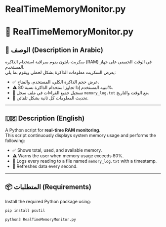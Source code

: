 # RealTimeMemoryMonitor.py


# 🧠 RealTimeMemoryMonitor.py

## 📄 الوصف (Description in Arabic)

سكربت بايثون يقوم بمراقبة استخدام الذاكرة (RAM) في الوقت الحقيقي على جهاز المستخدم.  
يعرض السكربت معلومات الذاكرة بشكل لحظي ويقوم بما يلي:

- ✅ عرض حجم الذاكرة الكلي، المستخدم، والمتاح.
- ⚠️ تنبيه المستخدم إذا تجاوز استخدام الذاكرة نسبة 80%.
- 📝 تسجيل جميع القراءات في ملف سجل `memory_log.txt` مع الوقت والتاريخ.
- 🔁 تحديث المعلومات كل ثانية بشكل تلقائي.

---

## 🇺🇸 Description (English)

A Python script for **real-time RAM monitoring**.  
This script continuously displays system memory usage and performs the following:

- ✅ Shows total, used, and available memory.
- ⚠️ Warns the user when memory usage exceeds 80%.
- 📝 Logs every reading to a file named `memory_log.txt` with a timestamp.
- 🔁 Refreshes data every second.

---

## 📦 المتطلبات (Requirements)

Install the required Python package using:

```bash
pip install psutil

python3 RealTimeMemoryMonitor.py
